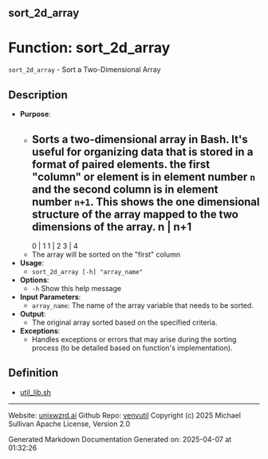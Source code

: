 ## sort_2d_array
# Function: sort_2d_array
`sort_2d_array` - Sort a Two-Dimensional Array
## Description
- **Purpose**:
  - Sorts a two-dimensional array in Bash. It's useful for organizing data that
    is stored in a format of paired elements. the first "column" or element is in element number
    `n` and the second column is in element number `n+1`. This shows the one dimensional structure
    of the array mapped to the two dimensions of the array.
      n  |  n+1
    ----------------------------
     0  |  1
     1  |  2
     3  |  4
  - The array will be sorted on the "first" column
- **Usage**: 
  - `sort_2d_array [-h] "array_name"`
- **Options**: 
  - `-h`   Show this help message
- **Input Parameters**: 
  - `array_name`: The name of the array variable that needs to be sorted.
- **Output**: 
  - The original array sorted based on the specified criteria.
- **Exceptions**: 
  - Handles exceptions or errors that may arise during the sorting process (to be detailed based on function's implementation).

## Definition 

* [util_lib.sh](../util_lib_sh.md)
---

Website: [unixwzrd.ai](https://unixwzrd.ai)
Github Repo: [venvutil](https://github.com/unixwzrd/venvutil)
Copyright (c) 2025 Michael Sullivan
Apache License, Version 2.0

Generated Markdown Documentation
Generated on: 2025-04-07 at 01:32:26
